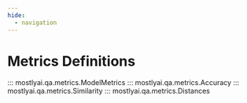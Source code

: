 ```yaml
---
hide:
  - navigation
---
```


# Metrics Definitions

::: mostlyai.qa.metrics.ModelMetrics
::: mostlyai.qa.metrics.Accuracy
::: mostlyai.qa.metrics.Similarity
::: mostlyai.qa.metrics.Distances
